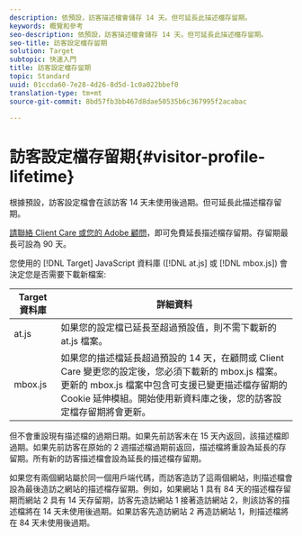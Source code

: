 ```yaml
---
description: 依預設，訪客描述檔會儲存 14 天。但可延長此描述檔存留期。
keywords: 概覽和參考
seo-description: 依預設，訪客描述檔會儲存 14 天。但可延長此描述檔存留期。
seo-title: 訪客設定檔存留期
solution: Target
subtopic: 快速入門
title: 訪客設定檔存留期
topic: Standard
uuid: 01ccda60-7e28-4d26-8d5d-1c0a022bbef0
translation-type: tm+mt
source-git-commit: 8bd57fb3bb467d8dae50535b6c367995f2acabac

---
```



# 訪客設定檔存留期{#visitor-profile-lifetime}

根據預設，訪客設定檔會在該訪客 14 天未使用後過期。但可延長此描述檔存留期。

[請聯絡 Client Care 或您的 Adobe 顧問](../../cmp-resources-and-contact-information.md#reference_ACA3391A00EF467B87930A450050077C)，即可免費延長描述檔存留期。存留期最長可設為 90 天。

您使用的 [!DNL Target] JavaScript 資料庫 ([!DNL at.js] 或 [!DNL mbox.js]) 會決定您是否需要下載新檔案:

| Target 資料庫 | 詳細資料 |
|--- |--- |
| at.js | 如果您的設定檔已延長至超過預設值，則不需下載新的 at.js 檔案。 |
| mbox.js | 如果您的描述檔延長超過預設的 14 天，在顧問或 Client Care 變更您的設定後，您必須下載新的 mbox.js 檔案。更新的 mbox.js 檔案中包含可支援已變更描述檔存留期的 Cookie 延伸模組。開始使用新資料庫之後，您的訪客設定檔存留期將會更新。 |

但不會重設現有描述檔的過期日期。如果先前訪客未在 15 天內返回，該描述檔即過期。如果先前訪客在原始的 2 週描述檔過期前返回，描述檔將重設為延長的存留期。所有新的訪客描述檔會設為延長的描述檔存留期。

如果您有兩個網站屬於同一個用戶端代碼，而訪客造訪了這兩個網站，則描述檔會設為最後造訪之網站的描述檔存留期。例如，如果網站 1 具有 84 天的描述檔存留期而網站 2 具有 14 天存留期，訪客先造訪網站 1 接著造訪網站 2，則該訪客的描述檔將在 14 天未使用後過期。如果訪客先造訪網站 2 再造訪網站 1，則描述檔將在 84 天未使用後過期。
